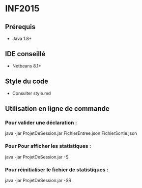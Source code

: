# INF2015 


## Prérequis

- Java 1.8+


## IDE conseillé

- Netbeans 8.1+


## Style du code

- Consulter style.md


## Utilisation en ligne de commande

### Pour valider une déclaration :
 java -jar ProjetDeSession.jar FichierEntree.json FichierSortie.json
 
### Pour Pour afficher les statistiques :
 java -jar ProjetDeSession.jar -S

### Pour réinitialiser le fichier de statistiques :
 java -jar ProjetDeSession.jar -SR 